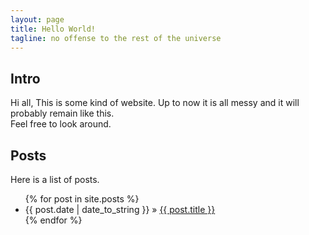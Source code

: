```yaml
---
layout: page
title: Hello World!
tagline: no offense to the rest of the universe
---
```


## Intro

Hi all,
This is some kind of website. Up to now it is all messy and it will
probably remain like this.  
Feel free to look around.



## Posts
 Here is a list of posts.

<ul class="posts">
  {% for post in site.posts %}
    <li><span>{{ post.date | date_to_string }}</span> &raquo; <a href="{{ BASE_PATH }}{{ post.url }}">{{ post.title }}</a></li>
  {% endfor %}
</ul>

